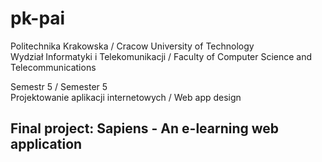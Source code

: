 # pk-pai

Politechnika Krakowska / Cracow University of Technology  
Wydział Informatyki i Telekomunikacji / Faculty of Computer Science and Telecommunications

Semestr 5 / Semester 5  
Projektowanie aplikacji internetowych / Web app design

## Final project: Sapiens - An e-learning web application

